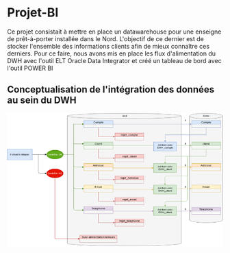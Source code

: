 # Projet-BI

Ce projet consistait à mettre en place un datawarehouse pour une enseigne de prêt-à-porter installée dans le Nord.
L'objectif de ce dernier est de stocker l'ensemble des informations clients afin de mieux connaître ces derniers.
Pour ce faire, nous avons mis en place les flux d'alimentation du DWH avec l'outil ELT Oracle Data Integrator et créé un tableau de bord avec l'outil POWER BI

## Conceptualisation de l'intégration des données au sein du DWH

![alt text](https://github.com/cedric-ebia/Projet-BI/blob/main/Test%20concept.png?raw=true)
